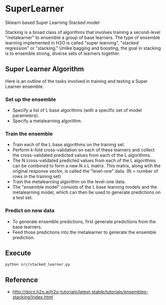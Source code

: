 # SuperLearner
Sklearn based Super Learning Stacked model

Stacking is a broad class of algorithms that involves training a second-level "metalearner" to ensemble a group of base learners. The type of ensemble learning implemented in H2O is called "super learning", "stacked regression" or "stacking." Unlike bagging and boosting, the goal in stacking is to ensemble strong, diverse sets of learners together.

## Super Learner Algorithm
Here is an outline of the tasks involved in training and testing a Super Learner ensemble.

### Set up the ensemble
* Specify a list of L base algorithms (with a specific set of model parameters).
* Specify a metalearning algorithm.

### Train the ensemble
* Train each of the L base algorithms on the training set.
* Perform k-fold cross-validation on each of these learners and collect the cross-validated predicted values from each of the L algorithms.
* The N cross-validated predicted values from each of the L algorithms can be combined to form a new N x L matrix. This matrix, along wtih the original response vector, is called the "level-one" data. (N = number of rows in the training set)
* Train the metalearning algorithm on the level-one data.
* The "ensemble model" consists of the L base learning models and the metalearning model, which can then be used to generate predictions on a test set.

### Predict on new data
* To generate ensemble predictions, first generate predictions from the base learners.
* Feed those predictions into the metalearner to generate the ensemble prediction.


## Execute

```python src/stacked_learner.py```


## Reference
* http://docs.h2o.ai/h2o-tutorials/latest-stable/tutorials/ensembles-stacking/index.html
